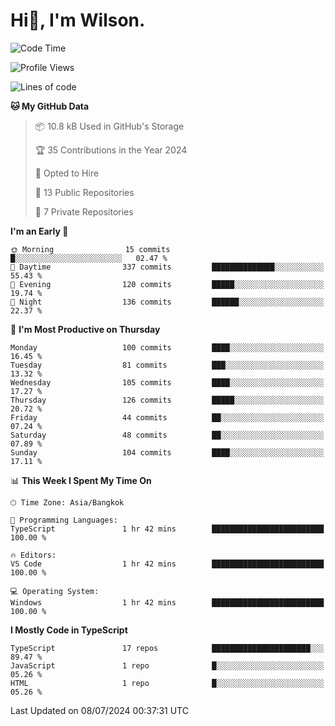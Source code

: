 # Hi👋, I'm Wilson.
<!--START_SECTION:waka-->
![Code Time](http://img.shields.io/badge/Code%20Time-1%2C483%20hrs%2024%20mins-blue)

![Profile Views](http://img.shields.io/badge/Profile%20Views-0-blue)

![Lines of code](https://img.shields.io/badge/From%20Hello%20World%20I%27ve%20Written-277.5%20thousand%20lines%20of%20code-blue)

**🐱 My GitHub Data** 

> 📦 10.8 kB Used in GitHub's Storage 
 > 
> 🏆 35 Contributions in the Year 2024
 > 
> 💼 Opted to Hire
 > 
> 📜 13 Public Repositories 
 > 
> 🔑 7 Private Repositories 
 > 
**I'm an Early 🐤** 

```text
🌞 Morning                15 commits          █░░░░░░░░░░░░░░░░░░░░░░░░   02.47 % 
🌆 Daytime                337 commits         ██████████████░░░░░░░░░░░   55.43 % 
🌃 Evening                120 commits         █████░░░░░░░░░░░░░░░░░░░░   19.74 % 
🌙 Night                  136 commits         ██████░░░░░░░░░░░░░░░░░░░   22.37 % 
```
📅 **I'm Most Productive on Thursday** 

```text
Monday                   100 commits         ████░░░░░░░░░░░░░░░░░░░░░   16.45 % 
Tuesday                  81 commits          ███░░░░░░░░░░░░░░░░░░░░░░   13.32 % 
Wednesday                105 commits         ████░░░░░░░░░░░░░░░░░░░░░   17.27 % 
Thursday                 126 commits         █████░░░░░░░░░░░░░░░░░░░░   20.72 % 
Friday                   44 commits          ██░░░░░░░░░░░░░░░░░░░░░░░   07.24 % 
Saturday                 48 commits          ██░░░░░░░░░░░░░░░░░░░░░░░   07.89 % 
Sunday                   104 commits         ████░░░░░░░░░░░░░░░░░░░░░   17.11 % 
```


📊 **This Week I Spent My Time On** 

```text
🕑︎ Time Zone: Asia/Bangkok

💬 Programming Languages: 
TypeScript               1 hr 42 mins        █████████████████████████   100.00 % 

🔥 Editors: 
VS Code                  1 hr 42 mins        █████████████████████████   100.00 % 

💻 Operating System: 
Windows                  1 hr 42 mins        █████████████████████████   100.00 % 
```

**I Mostly Code in TypeScript** 

```text
TypeScript               17 repos            ██████████████████████░░░   89.47 % 
JavaScript               1 repo              █░░░░░░░░░░░░░░░░░░░░░░░░   05.26 % 
HTML                     1 repo              █░░░░░░░░░░░░░░░░░░░░░░░░   05.26 % 
```




 Last Updated on 08/07/2024 00:37:31 UTC
<!--END_SECTION:waka-->
